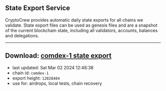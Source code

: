 ## State Export Service
CryptoCrew provides automatic daily state exports for all chains we validate. State export files can be used as genesis files and are a snapshot of the current blockchain state, including all validators, accounts, balances and delegations.

---
**Download: [comdex-1 state export](https://dl-eu2.ccvalidators.com/SERVICE/comdex/comdex-1_export_12028404.json)**
---

- last updated: Sat Mar 02 2024 12:48:38
- chain id: `comdex-1`
- export height: `12028404`
- use for: airdrops, local tests, chain recovery
